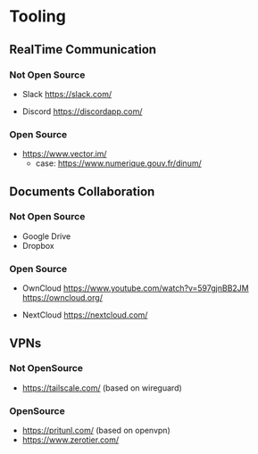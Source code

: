 # Tooling

## RealTime Communication
 
### Not Open Source

 - Slack
   https://slack.com/
   
 - Discord
   https://discordapp.com/
   
### Open Source
 
 - https://www.vector.im/
    - case: https://www.numerique.gouv.fr/dinum/

## Documents Collaboration

### Not Open Source

 - Google Drive
 - Dropbox

### Open Source

 - OwnCloud
   https://www.youtube.com/watch?v=597gjnBB2JM
   https://owncloud.org/
   
 - NextCloud
   https://nextcloud.com/

## VPNs

### Not OpenSource

 - https://tailscale.com/ (based on wireguard)

### OpenSource 

 - https://pritunl.com/ (based on openvpn)
 - https://www.zerotier.com/
